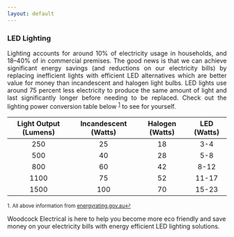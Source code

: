 ```yaml
---
layout: default
---
```


### LED Lighting

<div style="text-align: justify"> Lighting accounts for around 10% of electricity usage in households, and 18–40% of in commercial premises.
The good news is that we can achieve significant energy savings (and reductions on our electricity bills) by replacing inefficient lights with efficient LED alternatives which are better value for money than incandescent and halogen light bulbs.
LED lights use around 75 percent less electricity to produce the same amount of light and last significantly longer before needing to be replaced. 
Check out the lighting power conversion table below <sup><a href="#fn1" id="ref1">1</a></sup> to see for yourself. </div>

| Light Output (Lumens) | Incandescent (Watts) | Halogen (Watts) | LED (Watts) |
|:---:|:---:|:---:|:---:| 
| 250 | 25 | 18 | 3-4 |
| 500 | 40 | 28 | 5-8 |
| 800 | 60 | 42 | 8-12 |
| 1100 | 75 | 52 | 11-17 |
| 1500 | 100 | 70 | 15-23 |

<sup id="fn1">1. All above information from [energyrating.gov.au](https://www.energyrating.gov.au/products/lighting)<a href="#ref1" title="Jump back to footnote 1 in the text.">↩</a></sup> 


Woodcock Electrical is here to help you become more eco friendly and save money on your electricity bills with energy efficient LED lighting solutions. 


